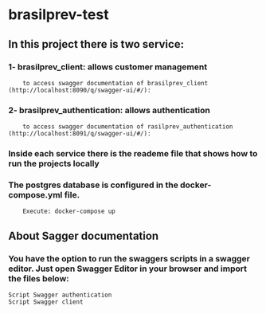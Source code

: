 # brasilprev-test

## In this project there is two service:
 
 ### 1- brasilprev_client: allows customer management
        to access swagger documentation of brasilprev_client (http://localhost:8090/q/swagger-ui/#/): 


 ### 2- brasilprev_authentication: allows authentication
        to access swagger documentation of rasilprev_authentication (http://localhost:8091/q/swagger-ui/#/): 


  ### Inside each service there is the reademe file that shows how to run the projects locally


  ### The postgres database is configured in the docker-compose.yml file.
        Execute: docker-compose up


## About Sagger documentation
### You have the option to run the swaggers scripts in a swagger editor. Just open Swagger Editor in your browser and import the files below:
    Script Swagger authentication
    Script Swagger client